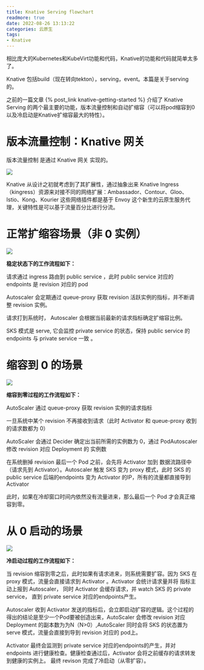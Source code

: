 ```yaml
---
title: Knative Serving flowchart
readmore: true
date: 2022-08-26 13:13:22
categories: 云原生
tags:
- Knative
---
```


相比庞大的Kubernetes和KubeVirt功能和代码，Knative的功能和代码就简单太多了。

Knative 包括build（现在转向tekton），serving，event。本篇是关于serving的。

之前的一篇文章 {% post_link knative-getting-started %} 介绍了 Knative Serving 的两个最主要的功能，版本流量控制和自动扩缩容（可以将pod缩容到0以及冷启动是Knative扩缩容最大的特性）。

# 版本流量控制：Knative 网关

版本流量控制 是通过 Knative 网关 实现的。

![](/images/knative-serving-flowchart/2022-08-26-16-25-02.png)

Knative 从设计之初就考虑到了其扩展性，通过抽象出来 Knative Ingress （kingress）资源来对接不同的网络扩展：Ambassador、Contour、Gloo、Istio、Kong、Kourier 这些网络插件都是基于 Envoy 这个新生的云原生服务代理，关键特性是可以基于流量百分比进行分流。


# 正常扩缩容场景（非 0 实例）

![](/images/knative-serving-flowchart/2022-08-26-16-25-21.png)

**稳定状态下的工作流程如下：**

请求通过 ingress 路由到 public service ，此时 public service 对应的 endpoints 是 revision 对应的 pod

Autoscaler 会定期通过 queue-proxy 获取 revision 活跃实例的指标，并不断调整 revision 实例。

请求打到系统时， Autoscaler 会根据当前最新的请求指标确定扩缩容比例。

SKS 模式是 serve, 它会监控 private service 的状态，保持 public service 的 endpoints 与 private service 一致 。


# 缩容到 0 的场景

![](/images/knative-serving-flowchart/2022-08-26-16-25-30.png)

**缩容到零过程的工作流程如下：**

AutoScaler 通过 queue-proxy 获取 revision 实例的请求指标

一旦系统中某个 revision 不再接收到请求（此时 Activator 和 queue-proxy 收到的请求数都为 0）

AutoScaler 会通过 Decider 确定出当前所需的实例数为 0，通过 PodAutoscaler 修改 revision 对应 Deployment 的 实例数

在系统删掉 revision 最后一个 Pod 之前，会先将 Activator 加到 数据流路径中（请求先到 Activator）。Autoscaler 触发 SKS 变为 proxy 模式，此时 SKS 的 public service 后端的endpoints 变为 Activator 的IP，所有的流量都直接导到 Activator

此时，如果在冷却窗口时间内依然没有流量进来，那么最后一个 Pod 才会真正缩容到零。

# 从 0 启动的场景

![](/images/knative-serving-flowchart/2022-08-26-16-25-38.png)

**冷启动过程的工作流程如下：**

当 revision 缩容到零之后，此时如果有请求进来，则系统需要扩容。因为 SKS 在 proxy 模式，流量会直接请求到 Activator 。Activator 会统计请求量并将 指标主动上报到 Autoscaler， 同时 Activator 会缓存请求，并 watch SKS 的 private service， 直到 private service 对应的endpoints产生。

Autoscaler 收到 Activator 发送的指标后，会立即启动扩容的逻辑。这个过程的得出的结论是至少一个Pod要被创造出来，AutoScaler 会修改 revision 对应 Deployment 的副本数为为N（N>0）,AutoScaler 同时会将 SKS 的状态置为 serve 模式，流量会直接到导到 revision 对应的 pod上。

Activator 最终会监测到 private service 对应的endpoints的产生，并对 endpoints 进行健康检查。健康检查通过后，Activator 会将之前缓存的请求转发到健康的实例上。
最终 revison 完成了冷启动（从零扩容）。
